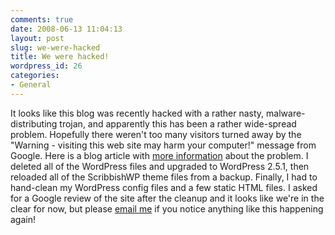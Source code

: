 ```yaml
---
comments: true
date: 2008-06-13 11:04:13
layout: post
slug: we-were-hacked
title: We were hacked!
wordpress_id: 26
categories:
- General
---
```


It looks like this blog was recently hacked with a rather nasty, malware-distributing trojan, and apparently this has been a rather wide-spread problem. Hopefully there weren't too many visitors turned away by the "Warning - visiting this web site may harm your computer!" message from Google. Here is a blog article with [more information](http://www.tipstrickstoolstechniques.com/?p=113) about the problem. I deleted all of the WordPress files and upgraded to WordPress 2.5.1, then reloaded all of the ScribbishWP theme files from a backup. Finally, I had to hand-clean my WordPress config files and a few static HTML files. I asked for a Google review of the site after the cleanup and it looks like we're in the clear for now, but please [email me](mailto:kenny.pitt@gmail.com) if you notice anything like this happening again!

